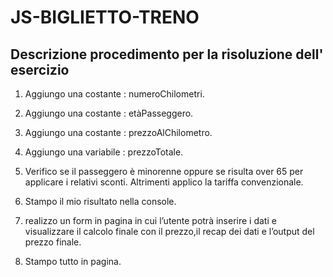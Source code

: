 JS-BIGLIETTO-TRENO
===

## Descrizione procedimento per la risoluzione dell' esercizio

1. Aggiungo una costante : numeroChilometri.

2. Aggiungo una costante : etàPasseggero.

3. Aggiungo una costante : prezzoAlChilometro.

4. Aggiungo una variabile : prezzoTotale.

5. Verifico se il passeggero è minorenne oppure se risulta over 65 per applicare i relativi sconti. Altrimenti applico la tariffa convenzionale.

6. Stampo il mio risultato nella console.

7. realizzo un form in pagina in cui l’utente potrà inserire i dati e visualizzare il calcolo finale con il prezzo,il recap dei dati e l’output del prezzo finale. 

8. Stampo tutto in pagina.